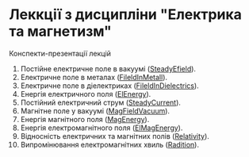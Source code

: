 # Леккції з дисципліни "Електрика та магнетизм"

Конспекти-презентації лекцій

1. Постійне електричне поле в вакуумі ([SteadyEfield](SteadyEfield)).
2. Електричне поле в металах ([FileldInMetall](FileldInMetall)).
3. Електричне поле в діелектриках ([FileldInDielectrics](FileldInDielectrics)).
4. Енергія електричного поля ([ElEnergy](ElEnergy)).
5. Постійний електричний струм ([SteadyCurrent](SteadyCurrent)).
6. Магнітне поле у вакуумі ([MagFieldVacuum](MagFieldVacuum)).
7. Енергія магнітного поля ([MagEnergy](MagEnergy)).
8. Енергія електромагнітного поля ([ElMagEnergy](ElMagEnergy)).
9. Відносність електричних та магнітних полів ([Relativity](Relativity)).
10. Випромінювання електромагнітних хвиль ([Radition](Radition)).
